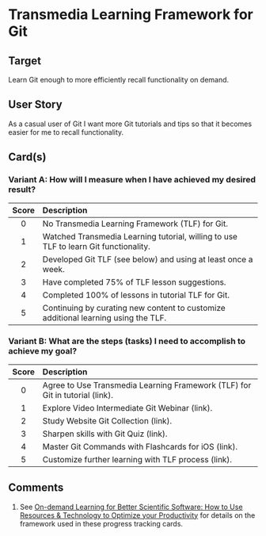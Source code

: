 # Transmedia Learning Framework for Git

## Target

Learn Git enough to more efficiently recall functionality on demand.

## User Story

As a casual user of Git I want more Git tutorials and tips so that it becomes easier for me to recall functionality.

## Card(s)

### Variant A: How will I measure when I have achieved my desired result?

| Score         | Description |
| :-------------: | :------------- |
| 0 | No Transmedia Learning Framework (TLF) for Git. |
| 1 | Watched Transmedia Learning tutorial, willing to use TLF to learn Git functionality.      |
| 2 | Developed Git TLF (see below) and using at least once a week.      |
| 3 | Have completed 75% of TLF lesson suggestions.      |
| 4 | Completed 100% of lessons in tutorial TLF for Git.     |
| 5 | Continuing by curating new content to customize additional learning using the TLF. |

### Variant B: What are the steps (tasks) I need to accomplish to achieve my goal?

| Score         | Description |
| :-------------: | :------------- |
| 0 | Agree to Use Transmedia Learning Framework (TLF) for Git in tutorial (link). |
| 1 | Explore Video Intermediate Git Webinar (link).      |
| 2 | Study Website Git Collection (link).     |
| 3 | Sharpen skills with Git Quiz (link).      |
| 4 | Master Git Commands with Flashcards for iOS (link).     |
| 5 | Customize further learning with TLF process (link). |

## Comments
1. See [On-demand Learning for Better Scientific Software: How to Use Resources & Technology to Optimize your Productivity](https://ideas-productivity.org/events/hpc-best-practices-webinars/#webinar018) for details on the framework used in these progress tracking cards.
